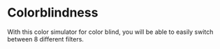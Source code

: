 # Colorblindness

With this color simulator for color blind, you will be able to easily switch between 8 different filters.